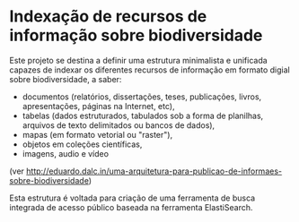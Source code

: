 # Indexação de recursos de informação sobre biodiversidade

Este projeto se destina a definir uma estrutura minimalista e unificada capazes de indexar os diferentes recursos de informação em formato digial sobre biodiversidade, a saber:

* documentos (relatórios, dissertações, teses, publicações, livros, apresentações, páginas na Internet, etc), 
* tabelas (dados estruturados, tabulados sob a forma de planilhas, arquivos de texto delimitados ou bancos de dados), 
* mapas (em formato vetorial ou "raster"),
* objetos em coleções científicas,
* imagens, audio e vídeo

(ver http://eduardo.dalc.in/uma-arquitetura-para-publicao-de-informaes-sobre-biodiversidade)

Esta estrutura é voltada para criação de uma ferramenta de busca integrada de acesso público baseada na ferramenta ElastiSearch.
